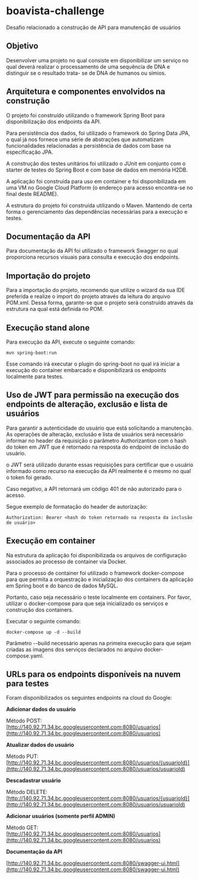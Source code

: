 # boavista-challenge
Desafio relacionado a construção de API para manutenção de usuários

## Objetivo

Desenvolver uma projeto no qual consiste em disponibilizar um serviço no qual deverá realizar o processamento de uma sequência de DNA e distinguir se o resultado trata- se de DNA de humanos ou símios.

## Arquitetura e componentes envolvidos na construção

O projeto foi construído utilizando o framework Spring Boot para disponibilização dos endpoints da API.

Para persistência dos dados, foi utilizado o framework do Spring Data JPA, o qual já nos fornece uma série de abstrações que automatizam funcionalidades relacionadas a persistência de dados com base na especificação JPA.

A construção dos testes unitários foi utilizado o JUnit em conjunto com o starter de testes do Spring Boot e com base de dados em memória H2DB.

A aplicação foi construída para uso em container e foi disponibilizada em uma VM no Google Cloud Platform (o endereço para acesso encontra-se no final deste README). 

A estrutura do projeto foi construída utilizando o Maven. Mantendo de certa forma o gerenciamento das dependências necessárias para a execução e testes.

## Documentação da API

Para documentação da API foi utilizado o framework Swagger no qual proporciona recursos visuais para consulta e execução dos endpoints.

## Importação do projeto

Para a importação do projeto, recomendo que utilize o wizard da sua IDE preferida e realize o import do projeto através da leitura do arquivo POM.xml. Dessa forma, garante-se que o projeto será construído através da estrutura na qual está definida no POM.

## Execução stand alone

Para execução da API, execute o seguinte comando:

```
mvn spring-boot:run
```

Esse comando irá executar o plugin do spring-boot no qual irá iniciar a execução do container embarcado e disponibilizará os endpoints localmente para testes.

## Uso de JWT para permissão na execução dos endpoints de alteração, exclusão e lista de usuários

Para garantir a autenticidade do usuário que está solicitando a manutenção. As operações de alteração, exclusão e lista de usuários será necessário informar no header da requisição o parâmetro Authorizantion com o hash do token em JWT que é retornado na resposta do endpoint de inclusão do usuário.

o JWT será utilizado durante essas requisições para certificar que o usuário informado como recurso na execução da API realmente é o mesmo no qual o token foi gerado.

Caso negativo, a API retornará um código 401 de não autorizado para o acesso.

Segue exemplo de formatação do header de autorização:

```
Authorization: Bearer <hash do token retornado na resposta da inclusão de usuário>
```

## Execução em container

Na estrutura da aplicação foi disponibilizada os arquivos de configuração associados ao processo de container via Docker.

Para o processo de container foi utilizado o framework docker-compose para que permita a orquestração e inicialização dos containers da aplicação em Spring boot e do banco de dados MySQL.

Portanto, caso seja necessário o teste localmente em containers. Por favor, utilizar o docker-compose para que seja inicializado os serviços e construção dos containers.

Executar o seguinte comando: 

```
docker-compose up -d --build
```

Parâmetro --build necessário apenas na primeira execução para que sejam criadas as imagens dos serviços declarados no arquivo docker-compose.yaml.

## URLs para os endpoints disponíveis na nuvem para testes

Foram disponibilizados os seguintes endpoints na cloud do Google:

**Adicionar dados do usuário**

Método POST: [http://140.92.71.34.bc.googleusercontent.com:8080/usuarios](http://140.92.71.34.bc.googleusercontent.com:8080/usuarios)

**Atualizar dados do usuário**

Método PUT: [http://140.92.71.34.bc.googleusercontent.com:8080/usuarios/{usuarioId}](http://140.92.71.34.bc.googleusercontent.com:8080/usuarios/usuarioId)

**Descadastrar usuário**

Método DELETE: [http://140.92.71.34.bc.googleusercontent.com:8080/usuarios/{usuarioId}](http://140.92.71.34.bc.googleusercontent.com:8080/usuarios/usuarioId)

**Adicionar usuários (somente perfil ADMIN)**

Método GET: [http://140.92.71.34.bc.googleusercontent.com:8080/usuarios](http://140.92.71.34.bc.googleusercontent.com:8080/usuarios)

**Documentação da API**

[http://140.92.71.34.bc.googleusercontent.com:8080/swagger-ui.html](http://140.92.71.34.bc.googleusercontent.com:8080/swagger-ui.html)
